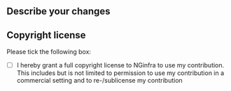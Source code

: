 Describe your changes
--------------------


Copyright license
-----------------

Please tick the following box:
 - [ ] I hereby grant a full copyright license to NGinfra to use my contribution. This includes but
 is not limited to permission to use my contribution in a commercial setting and to
 re-/sublicense my contribution
